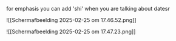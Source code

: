 for emphasis you can add 'shi' when you are talking about datesr


![[Scherm­afbeelding 2025-02-25 om 17.46.52.png]]

![[Scherm­afbeelding 2025-02-25 om 17.47.23.png]]